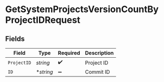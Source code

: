 # GetSystemProjectsVersionCountByProjectIDRequest


## Fields

| Field              | Type               | Required           | Description        |
| ------------------ | ------------------ | ------------------ | ------------------ |
| `ProjectID`        | *string*           | :heavy_check_mark: | Project ID         |
| `ID`               | **string*          | :heavy_minus_sign: | Commit ID          |